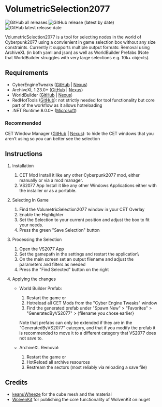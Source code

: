 
# VolumetricSelection2077

![GitHub all releases](https://img.shields.io/github/downloads/notaspirit/VolumetricSelection2077/total) ![GitHub release (latest by date)](https://img.shields.io/github/v/release/notaspirit/VolumetricSelection2077) ![GitHub latest release date](https://img.shields.io/github/release-date/notaspirit/VolumetricSelection2077)

VolumetricSelection2077 is a tool for selecting nodes in the world of Cyberpunk2077 using a convienient in game selection box without any size constraints.
Currently it supports multiple output formats: Removal using ArchiveXL (in both yaml and json) as well as WorldBuilder Prefabs (Note that WorldBuilder struggles with very large selections e.g. 10k+ objects).

## Requirements
- CyberEngineTweaks ([GitHub](https://github.com/maximegmd/CyberEngineTweaks) | [Nexus](https://www.nexusmods.com/cyberpunk2077/mods/107))
- ArchiveXL 1.23.0+ ([GitHub](https://github.com/psiberx/cp2077-archive-xl) | [Nexus](https://www.nexusmods.com/cyberpunk2077/mods/4198))
- WorldBuilder ([GitHub](https://github.com/justarandomguyintheinternet/CP77_entSpawner) | [Nexus](https://www.nexusmods.com/cyberpunk2077/mods/20660))
- RedHotTools ([GitHub](https://github.com/psiberx/cp2077-red-hot-tools)): not strictly needed for tool functionality but core part of the workflow as it allows hotreloading
- .NET Runtime 8.0.0+ ([Microsoft](https://dotnet.microsoft.com/en-us/download/dotnet/8.0))

### Recommended
CET Window Manager ([GitHub](https://github.com/notaspirit/CET-Window-Manager) | [Nexus](https://www.nexusmods.com/cyberpunk2077/mods/18448)): to hide the CET windows that you aren't using so you can better see the selection

## Instructions
1. Installation
   1. CET Mod
      Install it like any other Cyberpunk2077 mod, either manually or via a mod manager.
   2. VS2077 App
      Install it like any other Windows Applications either with the installer or as a portable.

2. Selecting In Game
    1. Find the VolumetricSelection2077 window in your CET Overlay
    2. Enable the Highlighter
    3. Set the Selection to your current position and adjust the box to fit your needs.
    4. Press the green "Save Selection" button
3. Processing the Selection
    1. Open the VS2077 App
    2. Set the gamepath in the settings and restart the application\
    3. On the main screen set an output filename and  adjust the parameters and filters as needed
    4. Press the "Find Selected" button on the right
4. Applying the changes
    - World Builder Prefab:
       1. Restart the game
         or
       1. Hotreload all CET Mods from the "Cyber Engine Tweaks" window
       2. Find the generated prefab under "Spawn New" > "Favorites" > "GeneratedByVS2077" > {filename you chose earlier}
          
         Note that prefabs can only be extended if they are in the "GeneratedByVS2077" category, and that if you modify the prefab it is recommended to move it to a different category that VS2077 does not save to.
   - ArchiveXL Removal:
     1. Restart the game
        or
     1. HotReload all archive resources
     2. Restream the sectors (most reliably via reloading a save file)

        
## Credits
- [keanuWheeze](https://github.com/justarandomguyintheinternet) for the cube mesh and the material
- [WolvenKit](https://github.com/WolvenKit/WolvenKit) for publishing the core functionality of WolvenKit on nuget
